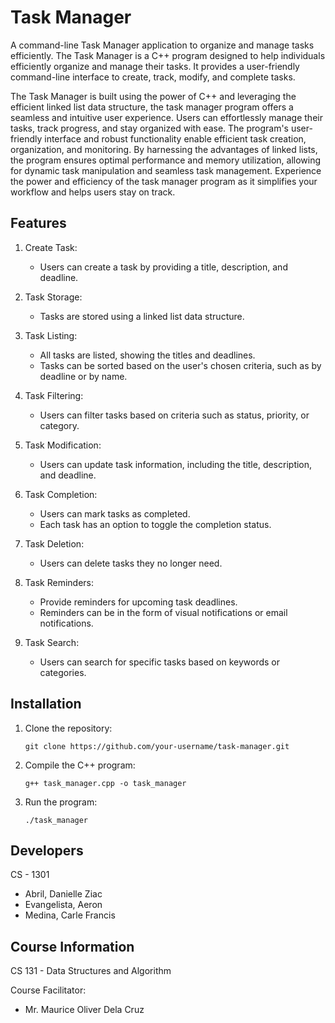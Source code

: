# Task Manager

A command-line Task Manager application to organize and manage tasks efficiently.
The Task Manager is a C++ program designed to help individuals efficiently organize and manage their tasks. 
It provides a user-friendly command-line interface to create, track, modify, and complete tasks.

The Task Manager is built using the power of C++ and leveraging the efficient linked list data structure, the task manager program offers a seamless and intuitive user experience. Users can effortlessly manage their tasks, track progress, and stay organized with ease. The program's user-friendly interface and robust functionality enable efficient task creation, organization, and monitoring. By harnessing the advantages of linked lists, the program ensures optimal performance and memory utilization, allowing for dynamic task manipulation and seamless task management. Experience the power and efficiency of the task manager program as it simplifies your workflow and helps users stay on track.

## Features

1. Create Task:
   - Users can create a task by providing a title, description, and deadline.
   
2. Task Storage:
   - Tasks are stored using a linked list data structure.
   
3. Task Listing:
   - All tasks are listed, showing the titles and deadlines.
   - Tasks can be sorted based on the user's chosen criteria, such as by deadline or by name.
   
4. Task Filtering:
   - Users can filter tasks based on criteria such as status, priority, or category.
   
5. Task Modification:
   - Users can update task information, including the title, description, and deadline.
   
6. Task Completion:
   - Users can mark tasks as completed.
   - Each task has an option to toggle the completion status.
   
7. Task Deletion:
   - Users can delete tasks they no longer need.
   
8. Task Reminders:
   - Provide reminders for upcoming task deadlines.
   - Reminders can be in the form of visual notifications or email notifications.
   
9. Task Search:
   - Users can search for specific tasks based on keywords or categories.
   
## Installation

1. Clone the repository:

   ```shell
   git clone https://github.com/your-username/task-manager.git
   ```

2. Compile the C++ program:

   ```shell
   g++ task_manager.cpp -o task_manager
   ```

3. Run the program:

   ```shell
   ./task_manager
   ```

## Developers

   CS - 1301
 - Abril, Danielle Ziac
 - Evangelista, Aeron
 - Medina, Carle Francis

## Course Information
CS 131 - Data Structures and Algorithm

   Course Facilitator:
   - Mr. Maurice Oliver Dela Cruz
